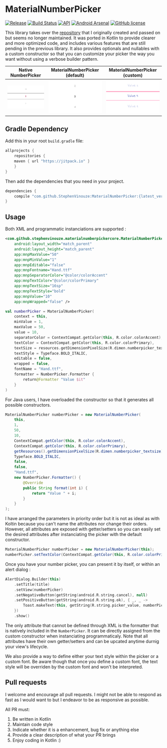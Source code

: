 # MaterialNumberPicker

[![Release](https://jitpack.io/v/StephenVinouze/MaterialNumberPicker.svg)](https://jitpack.io/#StephenVinouze/MaterialNumberPicker)
[![Build Status](https://travis-ci.org/StephenVinouze/MaterialNumberPicker.svg)](https://travis-ci.org/StephenVinouze/MaterialNumberPicker)
[![API](https://img.shields.io/badge/API-11%2B-brightgreen.svg?style=flat)](https://android-arsenal.com/api?level=11)
[![Android Arsenal](https://img.shields.io/badge/Android%20Arsenal-MaterialNumberPicker-brightgreen.svg?style=flat)](https://android-arsenal.com/details/1/6250)
[![GitHub license](http://img.shields.io/badge/license-APACHE2-blue.svg)](https://github.com/StephenVinouze/AdvancedRecyclerView/blob/master/LICENSE)

This library takes over the [repository](https://github.com/KasualBusiness/MaterialNumberPicker) that I originally created and passed on but seems no longer maintained. It was ported in Kotlin to provide clearer and more optimized code, and includes various features that are still pending in the previous library. It also provides optionals and nullables with a custom constructor so that you can customize your picker the way you want without using a verbose builder pattern.

Native NumberPicker | MaterialNumberPicker (default) | MaterialNumberPicker (custom)
---- | ---- | ----
![Default picker](art/default_picker.png) | ![Simple picker](art/simple_picker.png) | ![Custom picker](art/custom_picker.png)

## Gradle Dependency

Add this in your root `build.gradle` file:

```gradle
allprojects {
    repositories {
	maven { url "https://jitpack.io" }
    }
}
```

Then add the dependencies that you need in your project.

```gradle
dependencies {
    compile "com.github.StephenVinouze:MaterialNumberPicker:{latest_version}"
}
```

## Usage

Both XML and programmatic instanciations are supported :

```xml
<com.github.stephenvinouze.materialnumberpickercore.MaterialNumberPicker
    android:layout_width="match_parent"
    android:layout_height="match_parent"
    app:mnpMaxValue="50"
    app:mnpMinValue="1"
    app:mnpEditable="false"
    app:mnpFontname="Hand.ttf"
    app:mnpSeparatorColor="@color/colorAccent"
    app:mnpTextColor="@color/colorPrimary"
    app:mnpTextSize="16sp"
    app:mnpTextStyle="bold"
    app:mnpValue="10"
    app:mnpWrapped="false" />
```

```kotlin
val numberPicker = MaterialNumberPicker(
    context = this,
    minValue = 1,
    maxValue = 50,
    value = 10,
    separatorColor = ContextCompat.getColor(this, R.color.colorAccent),
    textColor = ContextCompat.getColor(this, R.color.colorPrimary),
    textSize = resources.getDimensionPixelSize(R.dimen.numberpicker_textsize),
    textStyle = Typeface.BOLD_ITALIC,
    editable = false,
    wrapped = false,
    fontName = "Hand.ttf",
    formatter = NumberPicker.Formatter {
        return@Formatter "Value $it"
    }
)
```

For Java users, I have overloaded the constructor so that it generates all possible constructors.

```java
MaterialNumberPicker numberPicker = new MaterialNumberPicker(
    this,
    1,
    50,
    10,
    ContextCompat.getColor(this, R.color.colorAccent),
    ContextCompat.getColor(this, R.color.colorPrimary),
    getResources().getDimensionPixelSize(R.dimen.numberpicker_textsize),
    Typeface.BOLD_ITALIC,
    false,
    false,
    "Hand.ttf",
    new NumberPicker.Formatter() {
        @Override
        public String format(int i) {
            return "Value " + i;
        }
    }
);
```

I have arranged the parameters in priority order but it is not as ideal as with Koltin because you can't name the attributes nor change their orders. However, all attributes are exposed with getter/setters so you can easily set the desired attributes after instanciating the picker with the default constructor.

```java
MaterialNumberPicker numberPicker = new MaterialNumberPicker(this);
numberPicker.setTextColor(ContextCompat.getColor(this, R.color.colorPrimary));
```

Once you have your number picker, you can present it by itself, or within an alert dialog :

```kotlin
AlertDialog.Builder(this)
    .setTitle(title)
    .setView(numberPicker)
    .setNegativeButton(getString(android.R.string.cancel), null)
    .setPositiveButton(getString(android.R.string.ok), { _, _ ->
        Toast.makeText(this, getString(R.string.picker_value, numberPicker.value), Toast.LENGTH_LONG).show()
    })
    .show()
```

The only attribute that cannot be defined through XML is the formatter that is natively included in the `NumberPicker`. It can be directly assigned from the custom constructor when instanciating programmaticaly. Note that all attributes have their own getter/setters and can be upcated anytime durnig your view's lifecycle.
 
We also provide a way to define either your text style within the picker or a custom font. Be aware though that once you define a custom font, the text style will be overriden by the custom font and won't be interpreted. 

## Pull requests

I welcome and encourage all pull requests. I might not be able to respond as fast as I would want to but I endeavor to be as responsive as possible.

All PR must:

1. Be written in Kotlin
2. Maintain code style
3. Indicate whether it is a enhancement, bug fix or anything else
4. Provide a clear description of what your PR brings
5. Enjoy coding in Kotlin :)
